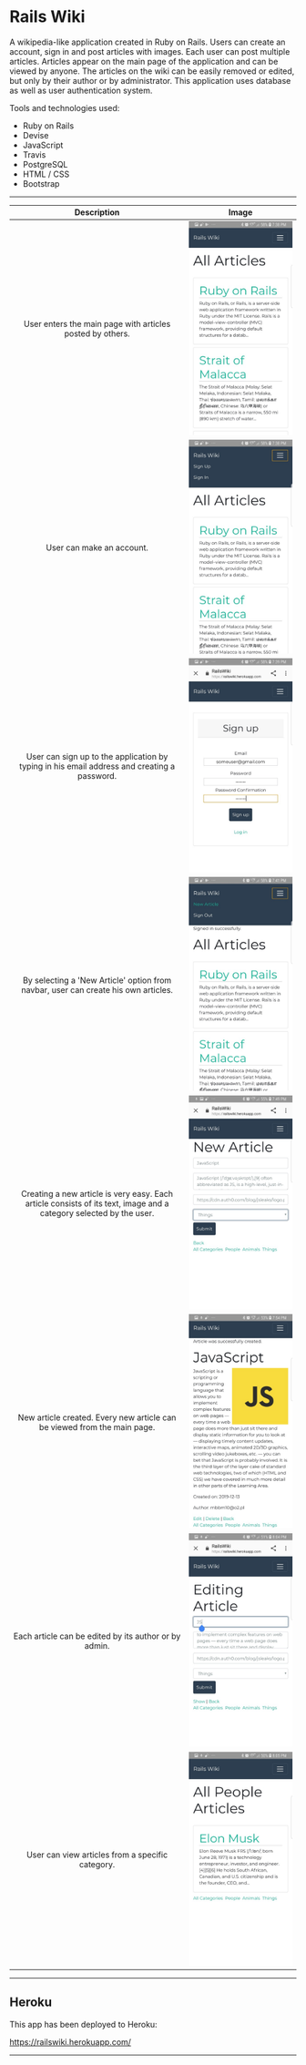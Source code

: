 Rails Wiki
=================

A wikipedia-like application created in Ruby on Rails. Users can create an account, sign in and post articles with images. Each user can post multiple articles. Articles appear on the main page of the application and can be viewed by anyone. The articles on the wiki can be easily removed or edited, but only by their author or by administrator.
This application uses database as well as user authentication system.

Tools and technologies used:

* Ruby on Rails
* Devise
* JavaScript
* Travis
* PostgreSQL
* HTML / CSS
* Bootstrap

-----

|   Description    |   Image    |
|:------------:|:----------------:|
|User enters the main page with articles posted by others. | ![signin](app/assets/images/readme-pics/wiki1.jpg)|
|User can make an account. | ![signin](app/assets/images/readme-pics/wiki2.jpg)|
|User can sign up to the application by typing in his email address and creating a password. | ![signin](app/assets/images/readme-pics/wiki3.jpg)|
|By selecting a 'New Article' option from navbar, user can create his own articles. | ![signin](app/assets/images/readme-pics/wiki4.jpg)|
|Creating a new article is very easy. Each article consists of its text, image and a category selected by the user. | ![signin](app/assets/images/readme-pics/wiki5.jpg)|
|New article created. Every new article can be viewed from the main page. | ![signin](app/assets/images/readme-pics/wiki6.jpg)|
|Each article can be edited by its author or by admin.| ![signin](app/assets/images/readme-pics/wiki7.jpg)|
|User can view articles from a specific category. | ![signin](app/assets/images/readme-pics/wiki8.jpg)|

-----

**Heroku**
-------------------------------
This app has been deployed to Heroku:

https://railswiki.herokuapp.com/

-------